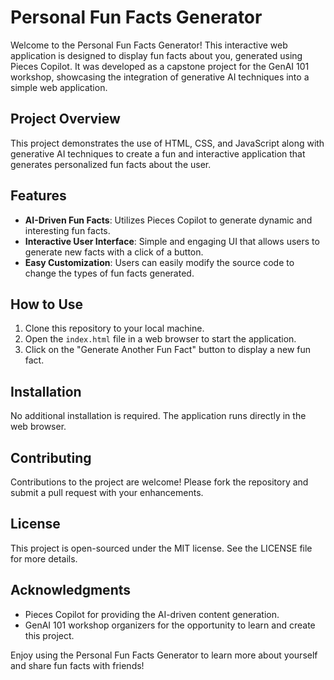 # Personal Fun Facts Generator

Welcome to the Personal Fun Facts Generator! This interactive web application is designed to display fun facts about you, generated using Pieces Copilot. It was developed as a capstone project for the GenAI 101 workshop, showcasing the integration of generative AI techniques into a simple web application.

## Project Overview

This project demonstrates the use of HTML, CSS, and JavaScript along with generative AI techniques to create a fun and interactive application that generates personalized fun facts about the user.

## Features

- **AI-Driven Fun Facts**: Utilizes Pieces Copilot to generate dynamic and interesting fun facts.
- **Interactive User Interface**: Simple and engaging UI that allows users to generate new facts with a click of a button.
- **Easy Customization**: Users can easily modify the source code to change the types of fun facts generated.

## How to Use

1. Clone this repository to your local machine.
2. Open the `index.html` file in a web browser to start the application.
3. Click on the "Generate Another Fun Fact" button to display a new fun fact.

## Installation

No additional installation is required. The application runs directly in the web browser.

## Contributing

Contributions to the project are welcome! Please fork the repository and submit a pull request with your enhancements.

## License

This project is open-sourced under the MIT license. See the LICENSE file for more details.

## Acknowledgments

- Pieces Copilot for providing the AI-driven content generation.
- GenAI 101 workshop organizers for the opportunity to learn and create this project.

Enjoy using the Personal Fun Facts Generator to learn more about yourself and share fun facts with friends!
